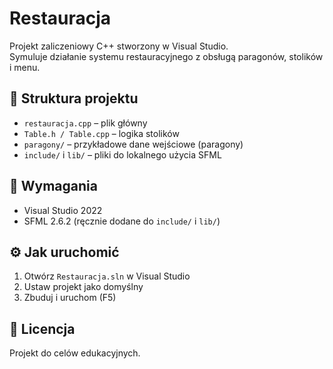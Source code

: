 # Restauracja

Projekt zaliczeniowy C++ stworzony w Visual Studio.  
Symuluje działanie systemu restauracyjnego z obsługą paragonów, stolików i menu.

## 📁 Struktura projektu

- `restauracja.cpp` – plik główny  
- `Table.h / Table.cpp` – logika stolików  
- `paragony/` – przykładowe dane wejściowe (paragony)  
- `include/` i `lib/` – pliki do lokalnego użycia SFML

## 🧱 Wymagania

- Visual Studio 2022  
- SFML 2.6.2 (ręcznie dodane do `include/` i `lib/`)

## ⚙️ Jak uruchomić

1. Otwórz `Restauracja.sln` w Visual Studio  
2. Ustaw projekt jako domyślny  
3. Zbuduj i uruchom (F5)

## 📜 Licencja

Projekt do celów edukacyjnych.
